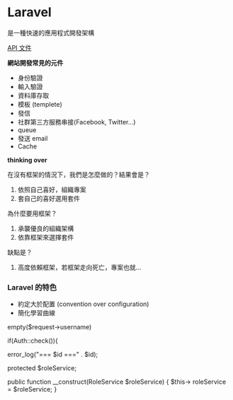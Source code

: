 # Laravel

是一種快速的應用程式開發架構

[API 文件](https://laravel.com/api/5.4/index.html)

**網站開發常見的元件**

* 身份驗證
* 輸入驗證
* 資料庫存取
* 模板 (templete)
* 發信
* 社群第三方服務串接(Facebook, Twitter...)
* queue
* 發送 email
* Cache

**thinking over**

在沒有框架的情況下，我們是怎麼做的？結果會是？ 

1. 依照自己喜好，組織專案
2. 套自己的喜好選用套件

為什麼要用框架？ 

1. 承襲優良的組織架構
2. 依靠框架來選擇套件

缺點是？

1. 高度依賴框架，若框架走向死亡，專案也就...

### Laravel 的特色

* 約定大於配置 (convention over configuration)
* 簡化學習曲線


<!--* [Laravel 5 Fundamentals](https://laracasts.com/series/laravel-5-fundamentals/)-->



empty($request->username)

if(Auth::check()){

error_log("=== $id ===" . $id);

protected $roleService;

public function __construct(RoleService $roleService)
{
    $this-> roleService = $roleService;
}